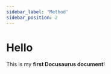```yaml
---
sidebar_label: 'Method'
sidebar_position: 2
---
```


# Hello

This is my **first Docusaurus document**!
